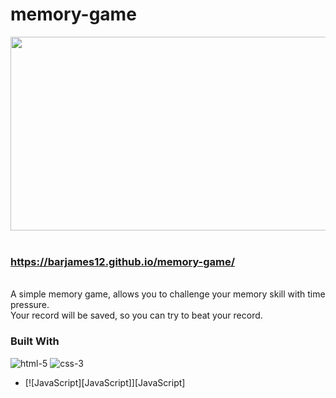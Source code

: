 # memory-game


<div align="center">
  <img width="600" height="310" src="https://user-images.githubusercontent.com/84085280/187908628-1b500316-a458-4bae-98f5-d3697807a425.gif">
</div>
</br>

### https://barjames12.github.io/memory-game/
</br>
A simple memory game, allows you to challenge your memory skill with time pressure. </br>
Your record will be saved, so you can try to beat your record. </br>

### Built With
 ![html-5](https://user-images.githubusercontent.com/84085280/187911078-089c60e8-6613-4660-be7b-edab309786a8.png)
![css-3](https://user-images.githubusercontent.com/84085280/187911250-71e3e99e-1b34-4562-a2b8-c4e3c7012ca0.png)
* [![JavaScript][JavaScript]][JavaScript]




